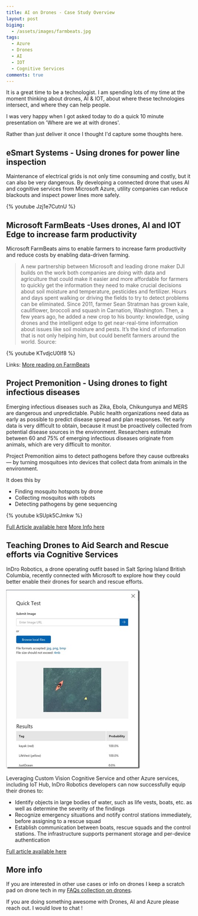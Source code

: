 ```yaml
---
title: AI on Drones - Case Study Overview
layout: post
bigimg:
  - /assets/images/farmbeats.jpg
tags:
  - Azure
  - Drones
  - AI
  - IOT
  - Cognitive Services
comments: true
---
```


It is a great time to be a technologist. I am spending lots of my time at the moment thinking about drones, AI & IOT, about where these technologies intersect, and where they can help people.

I was very happy when I got asked today to do a quick 10 minute presentation on 'Where are we at with drones'.

Rather than just deliver it once I thought I'd capture some thoughts here.

## eSmart Systems - Using drones for power line inspection

Maintenance of electrical grids is not only time consuming and costly, but it can also be very dangerous. By developing a connected drone that uses AI and cognitive services from Microsoft Azure, utility companies can reduce blackouts and inspect power lines more safely. 

{% youtube Jzj1e7CutnU %}

## Microsoft FarmBeats -Uses drones, AI and IOT Edge to increase farm productivity

Microsoft FarmBeats aims to enable farmers to increase farm productivity and reduce costs by enabling data-driven farming.

> A new partnership between Microsoft and leading drone maker DJI builds on the work both companies are doing with data and agriculture that could make it easier and more affordable for farmers to quickly get the information they need to make crucial decisions about soil moisture and temperature, pesticides and fertilizer. Hours and days spent walking or driving the fields to try to detect problems can be eliminated.
> Since 2011, farmer Sean Stratman has grown kale, cauliflower, broccoli and squash in Carnation, Washington. Then, a few years ago, he added a new crop to his bounty: knowledge, using drones and the intelligent edge to get near-real-time information about issues like soil moisture and pests. It’s the kind of information that is not only helping him, but could benefit farmers around the world.
> Source: [](https://news.microsoft.com/transform/farmings-most-important-crop-may-be-the-knowledge-harvested-by-drones-and-the-intelligent-edge/) 

{% youtube KTvdjcU0lf8 %}

Links: 
[More reading on FarmBeats](https://www.microsoft.com/en-us/research/project/farmbeats-iot-agriculture/)

## Project Premonition - Using drones to fight infectious diseases

Emerging infectious diseases such as Zika, Ebola, Chikungunya and MERS are dangerous and unpredictable. Public health organizations need data as early as possible to predict disease spread and plan responses. Yet early data is very difficult to obtain, because it must be proactively collected from potential disease sources in the environment. Researchers estimate between 60 and 75% of emerging infectious diseases originate from animals, which are very difficult to monitor.

Project Premonition aims to detect pathogens before they cause outbreaks — by turning mosquitoes into devices that collect data from animals in the environment. 

It does this by
- Finding mosquito hotspots by drone
- Collecting mosquitos with robots
- Detecting pathogens by gene sequencing

{% youtube kSUpk5CJmkw %}

[Full Article available here](https://www.microsoft.com/en-us/research/project/project-premonition/)
[More Info here](https://www.microsoft.com/en-us/research/video/project-premonition-seeking-to-prevent-disease-outbreaks-extended/)

## Teaching Drones to Aid Search and Rescue efforts via Cognitive Services

InDro Robotics, a drone operating outfit based in Salt Spring Island British Columbia, recently connected with Microsoft to explore how they could better enable their drones for search and rescue efforts.

![Drones aiding search and rescue](./images/InDroRobotics.jpg)

Leveraging Custom Vision Cognitive Service and other Azure services, including IoT Hub, InDro Robotics developers can now successfully equip their drones to:

- Identify objects in large bodies of water, such as life vests, boats, etc. as well as determine the severity of the findings
- Recognize emergency situations and notify control stations immediately, before assigning to a rescue squad
- Establish communication between boats, rescue squads and the control stations. The infrastructure supports permanent storage and per-device authentication

[Full article available here](https://blogs.technet.microsoft.com/canitpro/2017/05/10/teaching-drones-to-aid-search-and-rescue-efforts-via-cognitive-services/)

## More info

If you are interested in other use cases or info on drones I keep a scratch pad on drone tech in my [FAQs collection on drones](https://github.com/adamstephensen/faqs/tree/master/drones).

If you are doing something awesome with Drones, AI and Azure please reach out. I would love to chat !
